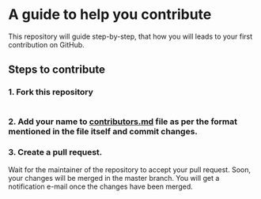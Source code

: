 # A guide to help you contribute
This repository will guide step-by-step, that how you will leads to your first contribution on GitHub. 

## Steps to contribute

### 1. Fork this repository
<div align="center">
  <img width="30% src="https://github.com/TechSavvyCommunity/begin-with-contribution/blob/main/assets/images/fork.png"> 
<!--   <img width="30%" src="https://github.com/TechSavvyCommunity/begin-with-contribution/blob/main/assets/images/create_fork.png"> -->
</div>

### 2. Add your name to [contributors.md](CONTRIBUTORS.md) file as per the format mentioned in the file itself and commit changes.

### 3. Create a pull request.


Wait for the maintainer of the repository to accept your pull request. Soon, your changes will be merged in the master branch. You will get a notification e-mail once the changes have been merged.


